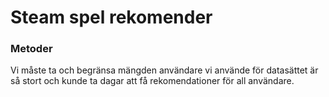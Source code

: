# Steam spel rekomender

### Metoder

Vi måste ta och begränsa mängden användare vi använde för datasättet är så stort och kunde ta dagar att få rekomendationer för all användare.
